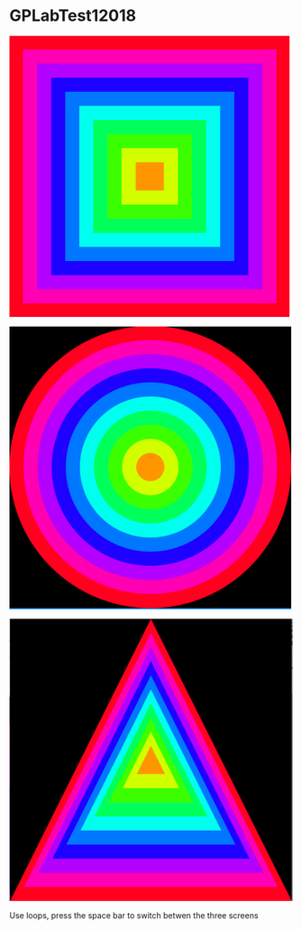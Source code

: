 # GPLabTest12018

![Image](1.png)

![Image](2.png)

![Image](3.png)

Use loops, press the space bar to switch betwen the three screens 